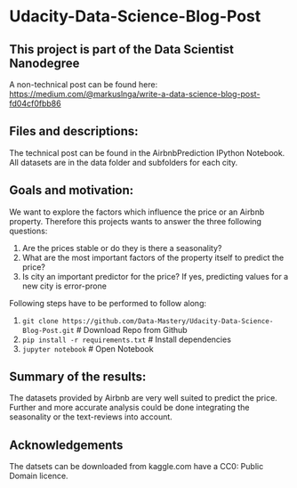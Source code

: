 # Udacity-Data-Science-Blog-Post

## This project is part of the Data Scientist Nanodegree

A non-technical post can be found here: https://medium.com/@markuslnga/write-a-data-science-blog-post-fd04cf0fbb86

## Files and descriptions:

The technical post can be found in the AirbnbPrediction IPython Notebook. All datasets are in the data folder and subfolders for each city.

## Goals and motivation:

We want to explore the factors which influence the price or an Airbnb property. Therefore this projects wants to answer the three following questions:

1. Are the prices stable or do they is there a seasonality?
2. What are the most important factors of the property itself to predict the price?
3. Is city an important predictor for the price? If yes, predicting values for a new city is error-prone

Following steps have to be performed to follow along:

1. `git clone https://github.com/Data-Mastery/Udacity-Data-Science-Blog-Post.git` # Download Repo from Github
2. `pip install -r requirements.txt` # Install dependencies
3. `jupyter notebook` # Open Notebook

## Summary of the results:

The datasets provided by Airbnb are very well suited to predict the price. Further and more accurate analysis could be done integrating the seasonality or the text-reviews into account.

## Acknowledgements

The datsets can be downloaded from kaggle.com have a CC0: Public Domain licence.
